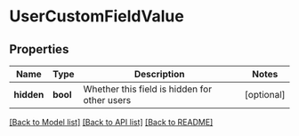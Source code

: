 # UserCustomFieldValue

## Properties
Name | Type | Description | Notes
------------ | ------------- | ------------- | -------------
**hidden** | **bool** | Whether this field is hidden for other users | [optional] 

[[Back to Model list]](../../README.md#documentation-for-models) [[Back to API list]](../../README.md#documentation-for-api-endpoints) [[Back to README]](../../README.md)

